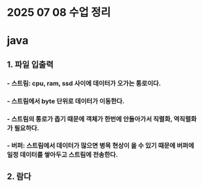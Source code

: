 # 2025 07 08 수업 정리
# java
## 1. 파일 입출력
### - 스트림: cpu, ram, ssd 사이에 데이터가 오가는 통로이다.
### - 스트림에서 byte 단위로 데이터가 이동한다.
### - 스트림의 통로가 좁기 때문에 객체가 한번에 안들아가서 직렬화, 역직렬화가 필요하다.
### - 버퍼: 스트림에서 데이터가 많으면 병목 현상이 올 수 있기 때문에 버퍼에 일정 데이터를 쌓아두고 스트림에 전송한다.
## 2. 람다
